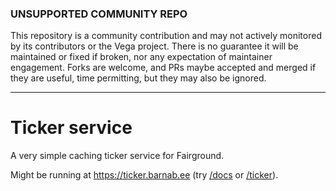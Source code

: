 ### UNSUPPORTED COMMUNITY REPO

This repository is a community contribution and may not actively monitored by its contributors or the Vega project. There is no guarantee it will be maintained or fixed if broken, nor any expectation of maintainer engagement. Forks are welcome, and PRs maybe accepted and merged if they are useful, time permitting, but they may also be ignored.

----

# Ticker service

A very simple caching ticker service for Fairground. 

Might be running at https://ticker.barnab.ee (try [/docs](https://ticker.barnab.ee/docs) or [/ticker](https://ticker.barnab.ee/ticker)).
